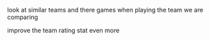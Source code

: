 look at similar teams and there games when playing the team we are comparing 

improve the team rating stat even more 